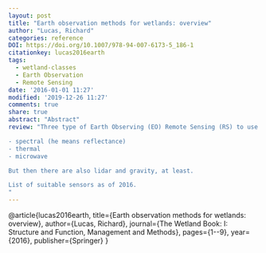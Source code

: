 ```yaml
---
layout: post
title: "Earth observation methods for wetlands: overview"
author: "Lucas, Richard"
categories: reference
DOI: https://doi.org/10.1007/978-94-007-6173-5_186-1
citationkey: lucas2016earth
tags:
  - wetland-classes
  - Earth Observation
  - Remote Sensing
date: '2016-01-01 11:27'
modified: '2019-12-26 11:27'
comments: true
share: true
abstract: "Abstract"
review: "Three type of Earth Observing (EO) Remote Sensing (RS) to use for wetland mapping:

- spectral (he means reflectance)
- thermal
- microwave

But then there are also lidar and gravity, at least.

List of suitable sensors as of 2016.
"
---
```

@article{lucas2016earth,
  title={Earth observation methods for wetlands: overview},
  author={Lucas, Richard},
  journal={The Wetland Book: I: Structure and Function, Management and Methods},
  pages={1--9},
  year={2016},
  publisher={Springer}
}
